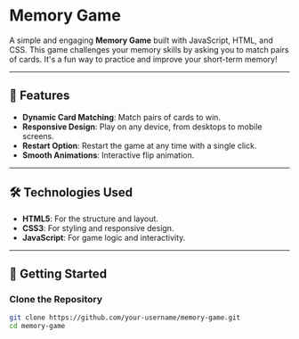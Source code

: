 # Memory Game

A simple and engaging **Memory Game** built with JavaScript, HTML, and CSS. This game challenges your memory skills by asking you to match pairs of cards. It's a fun way to practice and improve your short-term memory!

---

## 📝 Features

- **Dynamic Card Matching**: Match pairs of cards to win.
- **Responsive Design**: Play on any device, from desktops to mobile screens.
- **Restart Option**: Restart the game at any time with a single click.
- **Smooth Animations**: Interactive flip animation.

---

## 🛠️ Technologies Used

- **HTML5**: For the structure and layout.
- **CSS3**: For styling and responsive design.
- **JavaScript**: For game logic and interactivity.

---

## 🚀 Getting Started

### Clone the Repository
```bash
git clone https://github.com/your-username/memory-game.git
cd memory-game

